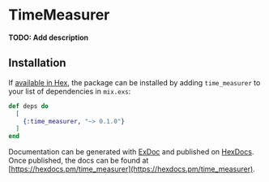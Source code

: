 # TimeMeasurer

**TODO: Add description**

## Installation

If [available in Hex](https://hex.pm/docs/publish), the package can be installed
by adding `time_measurer` to your list of dependencies in `mix.exs`:

```elixir
def deps do
  [
    {:time_measurer, "~> 0.1.0"}
  ]
end
```

Documentation can be generated with [ExDoc](https://github.com/elixir-lang/ex_doc)
and published on [HexDocs](https://hexdocs.pm). Once published, the docs can
be found at [https://hexdocs.pm/time_measurer](https://hexdocs.pm/time_measurer).

